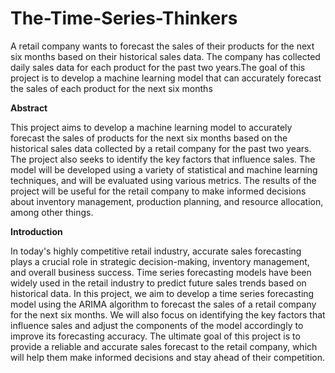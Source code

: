 # The-Time-Series-Thinkers
A retail company wants to forecast the sales of their products for the next six months based on their historical sales data. The company has collected daily sales data for each product for the past two years.The goal of this project is to develop a machine learning model that can accurately forecast the sales of each product for the next six months

**Abstract**

This project aims to develop a machine learning model to accurately forecast the sales of products for the next six months based on the historical sales data collected by a retail company for the past two years. The project also seeks to identify the key factors that influence sales. The model will be developed using a variety of statistical and machine learning techniques, and will be evaluated using various metrics. The results of the project will be useful for the retail company to make informed decisions about inventory management, production planning, and resource allocation, among other things.

**Introduction**

In today's highly competitive retail industry, accurate sales forecasting plays a crucial role in strategic decision-making, inventory management, and overall business success. Time series forecasting models have been widely used in the retail industry to predict future sales trends based on historical data. In this project, we aim to develop a time series forecasting model using the ARIMA algorithm to forecast the sales of a retail company for the next six months. We will also focus on identifying the key factors that influence sales and adjust the components of the model accordingly to improve its forecasting accuracy. The ultimate goal of this project is to provide a reliable and accurate sales forecast to the retail company, which will help them make informed decisions and stay ahead of their competition.
